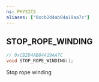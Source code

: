 ```yaml
---
ns: PHYSICS
aliases: ["0xcb2d4ab84a19aa7c"]
---
```

## STOP_ROPE_WINDING

```c
// 0xCB2D4AB84A19AA7C
void STOP_ROPE_WINDING();
```

Stop rope winding

